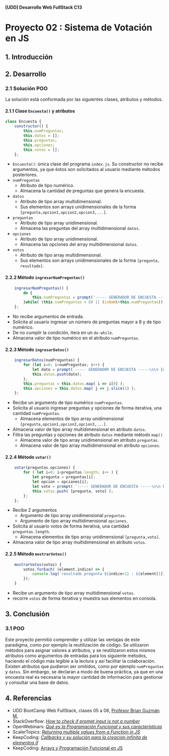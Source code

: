**\[UDD] Desarrollo Web FullStack C13**

# Proyecto 02 : Sistema de Votación en JS



## 1. Introducción

## 2. Desarrollo

### 2.1 Solución POO

La solución está conformada por las siguientes clases, atributos y métodos.

#### 2.1.1 Clase `Encuesta()` y atributos

```JavaScript
class Encuesta {
    constructor() {
        this.numPreguntas;
        this.datos = [];
        this.preguntas;
        this.opciones;
        this.votos = [];
    };    
```

- `Encuesta()`: única clase del programa `index.js`. Su constructor no recibe argumentos, ya que éstos son solicitados al usuario mediante métodos posteriores.
- `numPreguntas`
  - Atributo de tipo numérico.
  - Almacena la cantidad de preguntas que genera la encuesta.
- `datos` 
  - Atributo de tipo array multidimensional.
  - Sus elementos son arrays unidimensionales de la forma `[pregunta,opcion1,opcion2,opcion3,...]`. 
- `preguntas`
  - Atributo de tipo array unidimensional.
  - Almacena las preguntas del array multidimensional `datos`.
- `opciones`
  - Atributo de tipo array unidimensional.
  - Almacena las opciones del array multidimensional `datos`. 
- `votos`
  - Atributo de tipo array multidimensional.
  - Sus elementos son arrays unidimensionales de la forma `[pregunta, resultado]`. 



#### 2.2.2 Método `ingresarNumPreguntas()`

```JavaScript
    ingresarNumPreguntas() {
        do {
            this.numPreguntas = prompt('----- GENERADOR DE ENCUESTA -----\n\n Ingrese la cantidad de preguntas para la encuesta\n\n (cantidad debe ser igual o mayor a 8)');
        }while( (this.numPreguntas < 8) || (isNaN(+this.numPreguntas)) );
    };
```

- No recibe argumentos de entrada.
- Solicita al usuario ingresar un número de preguntas mayor a 8 y de tipo numérico.
- De no cumplir la condición, itera en un `do-while`.
- Almacena valor de tipo numérico en el atributo `numPreguntas`.



#### 2.2.3 Método `ingresarDatos()`

```JavaScript
    ingresarDatos(numPreguntas) {
        for (let i=0; i<numPreguntas; i++) {
            let dato = prompt(`----- GENERADOR DE ENCUESTA -----\n\n Ingrese la pregunta ${i+1} en formato:\n\n Pregunta ${i+1},respuesta 1,respuesta 2,respuesta 3,....`).split(",");
            this.datos.push(dato);
        };
        this.preguntas = this.datos.map( i => i[0] );
        this.opciones = this.datos.map( j => j.slice(1) );
    };
```

  - Recibe un argumento de tipo numérico `numPreguntas`.
  - Solicita al usuario ingresar preguntas y opciones de forma iterativa, una cantidad `numPreguntas`.
    - Almacena elementos de tipo array unidimensional `[pregunta,opcion1,opcion2,opcion3,...]`.
  - Almacena valor de tipo array multidimensional en atributo `datos`.
  - Filtra las preguntas y opciones de atributo `datos` mediante método `map()`
    - Almacena valor de tipo array unidimensional en atributo `preguntas`.
    - Almacena valor de tipo array multidimensional en atributo `opciones`.


#### 2.2.4 Método `votar()`
```JavaScript
    votar(preguntas,opciones) {
        for ( let i=0; i<preguntas.length; i++ ) {
            let pregunta = preguntas[i];
            let opcion = opciones[i];
            let voto = prompt( `----- GENERADOR DE ENCUESTA -----\n\n Pregunta ${i+1}:    ${pregunta}\n\n- ${opcion.join('\n- ' )}` );
            this.votos.push( [pregunta, voto] );
        };
    };
```
- Recibe 2 argumentos
  - Argumento de tipo array unidimensional `preguntas`.
  - Argumento de tipo array multidimensional `opciones`.
- Solicita al usuario votos de forma iterativa, una cantidad `preguntas.length`.
  - Almacena elementos de tipo array unidimensional `[pregunta,voto]`.
- Almacena valor de tipo array multidimensional en atributo `votos`.   

#### 2.2.5 Método `mostrarVotos()`

```JavaScript
    mostrarVotos(votos) {
        votos.forEach( (element,indice) => {
            console.log(`resultado pregunta ${indice+1} : ${element[1]}`);
        });
    }
```
  - Recibe un argumento de tipo array multidimensional `votos`.
  - recorre `votos` de forma iterativa y muestra sus elementos en consola.
## 3. Conclusión

### 3.1 POO
Este proyecto permitió comprender y utilizar las ventajas de este paradigma, como por ejemplo la reutilización de código. Se utilizaron métodos para asignar valores a atributos, y se reutilizaron estos mismos atributos como argumentos de entradas para los siguiente métodos, haciendo el código más legible a la lectura y así facilitar la colaboración.
Existen atributos que pudieron ser omitidos, como por ejemplo `numPreguntas` y `datos`. Sin embargo, se declaran a modo de buena práctica, ya que en una encuesta real es necesaria la mayor cantidad de información para gestionar y consultar una base de datos. 

## 4. Referencias
- UDD BootCamp Web FullStack, clases 05 a 08, [Profesor Brian Guzmán M.](https://cl.linkedin.com/in/brianguzman) 
- StackOverflow: [*How to check if prompt input is not a number*](https://stackoverflow.com/questions/36552735/javascript-prompt-while-input-is-not-a-number)
- OpenWebinars: [*Qué es la Programación Funcional y sus características*](https://openwebinars.net/blog/que-es-la-programacion-funcional-y-sus-caracteristicas/)
- ScalerTopics: [*Returning multiple values from a Function in JS*](https://www.scaler.com/topics/javascript-return-multiple-values/)
- KeepCoding: [*Callbacks y su solución para la creación infinita de elementos if*](https://keepcoding.io/blog/que-son-los-callbacks-en-javascript/)
- KeepCoding: [Arrays y Programación Funcional en JS](https://keepcoding.io/blog/arrays-y-programacion-funcional-en-javascript/)
